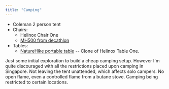 ```yaml
---
title: "Camping"
---
```


- Coleman 2 person tent
- Chairs:
    - Helinox Chair One
    - [MH500 from decathlon](https://www.decathlon.sg/p/compact-low-chair-500-for-camping-beige-quechua-8927530.html)
- Tables:
    - [NatureHike portable table](https://shopee.sg/NatureHike-Portable-Camping-Table-Foldable-Table-Folding-Table-Travel-Wild-Dining-Picnic-Table-Foldable-NH19Z027-Z-i.823952863.20329374487) -- Clone of Helinox Table One.

Just some initial exploration to build a cheap camping setup. However I'm quite discouraged with all the restrictions placed upon camping in Singapore. Not leaving the tent unattended, which affects solo campers. No open flame, even a controlled flame from a butane stove. Camping being restricted to certain locations.

